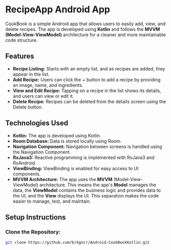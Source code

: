 # RecipeApp Android App

CookBook is a simple Android app that allows users to easily add, view, and delete recipes. The app is developed using **Kotlin** and follows the **MVVM (Model-View-ViewModel)** architecture for a cleaner and more maintainable code structure.

## Features
- **Recipe Listing:** Starts with an empty list, and as recipes are added, they appear in the list.
- **Add Recipe:** Users can click the + button to add a recipe by providing an image, name, and ingredients.
- **View and Edit Recipe:** Tapping on a recipe in the list shows its details, and users can view or edit it.
- **Delete Recipe:** Recipes can be deleted from the details screen using the Delete button.

## Technologies Used
- **Kotlin:** The app is developed using Kotlin.
- **Room Database:** Data is stored locally using Room.
- **Navigation Component:** Navigation between screens is handled using the Navigation Component.
- **RxJava3:** Reactive programming is implemented with RxJava3 and RxAndroid.
- **ViewBinding:** ViewBinding is enabled for easy access to UI components.
- **MVVM Architecture:** The app uses the **MVVM** (Model-View-ViewModel) architecture. This means the app's **Model** manages the data, the **ViewModel** contains the business logic and provides data to the UI, and the **View** displays the UI. This separation makes the code easier to manage, test, and maintain.

## Setup Instructions

### Clone the Repository:
```bash
git clone https://github.com/brkgncr/Android-CookBookKotlin.git
